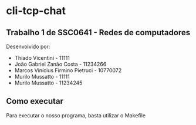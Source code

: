 # cli-tcp-chat

<h2>Trabalho 1 de SSC0641 - Redes de computadores</h2>

Desenvolvido por:
<ul>
  <li>Thiado Vicentini                 - 11111</li>
  <li>João Gabriel Zanão Costa         - 11234266</li>
  <li>Marcos Vinícius Firmino Pietruci - 10770072</li>
  <li>Murilo Mussatto                  - 11111</li>
  <li>Murilo Mussatto                  - 11234245</li>
</ul>

<h2>Como executar</h2>

Para executar o nosso programa, basta utilizar o Makefile

